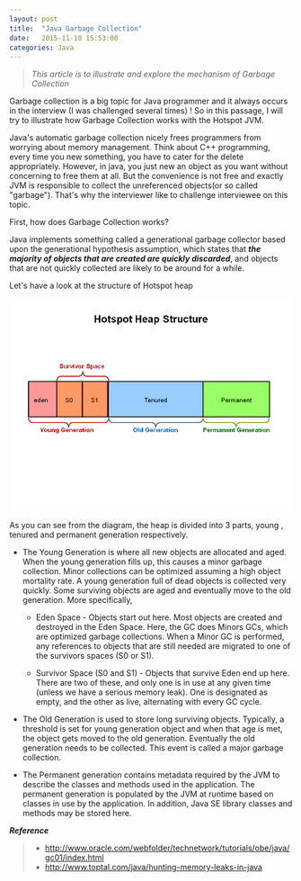 ```yaml
---
layout: post
title:  "Java Garbage Collection"
date:   2015-11-10 15:53:00
categories: Java
---
```


> *This article is to illustrate and explore the mechanism of Garbage Collection*

Garbage collection is a big topic for Java programmer and it always occurs in the interview (I was challenged several times) ! So in this passage, I will try to illustrate how Garbage Collection works with the Hotspot JVM.

Java's automatic garbage collection nicely frees programmers from worrying about memory management. Think about C++ programming, every time you new something, you have to cater for the delete appropriately. However, in java, you just new an object as you want without concerning to free them at all. But the convenience is not free and exactly JVM is responsible to collect the unreferenced objects(or so called "garbage"). That's why the interviewer like to challenge interviewee on this topic.

First, how does Garbage Collection works?

Java implements something called a generational garbage collector based upon the generational hypothesis assumption, which states that ***the majority of objects that are created are quickly discarded***, and objects that are not quickly collected are likely to be around for a while.

Let's have a look at the structure of Hotspot heap

![Alt text](/resources/Slide5.PNG)

As you can see from the diagram, the heap is divided into 3 parts, young , tenured and permanent generation respectively.

* The Young Generation is where all new objects are allocated and aged. When the young generation fills up, this causes a minor garbage collection. Minor collections can be optimized assuming a high object mortality rate. A young generation full of dead objects is collected very quickly. Some surviving objects are aged and eventually move to the old generation. More specifically,

  * Eden Space - Objects start out here. Most objects are created and destroyed in the Eden Space. Here, the GC does Minors GCs, which are optimized garbage collections. When a Minor GC is performed, any references to objects that are still needed are migrated to one of the survivors spaces (S0 or S1).

  * Survivor Space (S0 and S1) - Objects that survive Eden end up here. There are two of these, and only one is in use at any given time (unless we have a serious memory leak). One is designated as empty, and the other as live, alternating with every GC cycle.

* The Old Generation is used to store long surviving objects. Typically, a threshold is set for young generation object and when that age is met, the object gets moved to the old generation. Eventually the old generation needs to be collected. This event is called a major garbage collection.

* The Permanent generation contains metadata required by the JVM to describe the classes and methods used in the application. The permanent generation is populated by the JVM at runtime based on classes in use by the application. In addition, Java SE library classes and methods may be stored here.

***Reference***

> *  <http://www.oracle.com/webfolder/technetwork/tutorials/obe/java/gc01/index.html>
> *  <http://www.toptal.com/java/hunting-memory-leaks-in-java>
